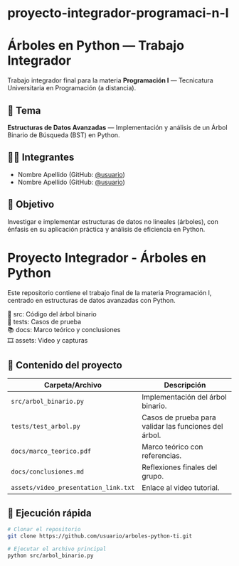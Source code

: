 # proyecto-integrador-programaci-n-I

# Árboles en Python — Trabajo Integrador

Trabajo integrador final para la materia **Programación I** — Tecnicatura Universitaria en Programación (a distancia).

## 📌 Tema
**Estructuras de Datos Avanzadas** — Implementación y análisis de un Árbol Binario de Búsqueda (BST) en Python.

## 👨‍💻 Integrantes
- Nombre Apellido (GitHub: [@usuario](https://github.com/usuario))
- Nombre Apellido (GitHub: [@usuario](https://github.com/usuario))

## 🎯 Objetivo
Investigar e implementar estructuras de datos no lineales (árboles), con énfasis en su aplicación práctica y análisis de eficiencia en Python.

# Proyecto Integrador - Árboles en Python

Este repositorio contiene el trabajo final de la materia Programación I, centrado en estructuras de datos avanzadas con Python.

📁 src: Código del árbol binario  
🧪 tests: Casos de prueba  
📚 docs: Marco teórico y conclusiones  
🎞️ assets: Video y capturas

## 📖 Contenido del proyecto

| Carpeta/Archivo     | Descripción |
|---------------------|-------------|
| `src/arbol_binario.py` | Implementación del árbol binario. |
| `tests/test_arbol.py` | Casos de prueba para validar las funciones del árbol. |
| `docs/marco_teorico.pdf` | Marco teórico con referencias. |
| `docs/conclusiones.md` | Reflexiones finales del grupo. |
| `assets/video_presentation_link.txt` | Enlace al video tutorial. |

## 🧪 Ejecución rápida

```bash
# Clonar el repositorio
git clone https://github.com/usuario/arboles-python-ti.git

# Ejecutar el archivo principal
python src/arbol_binario.py
